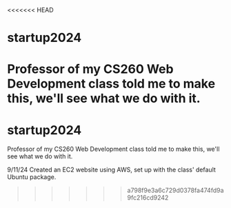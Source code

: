 <<<<<<< HEAD
# startup2024
Professor of my CS260 Web Development class told me to make this, we'll see what we do with it.
=======
# startup2024
Professor of my CS260 Web Development class told me to make this, we'll see what we do with it.

9/11/24 Created an EC2 website using AWS, set up with the class' default Ubuntu package.
>>>>>>> a798f9e3a6c729d0378fa474fd9a9fc216cd9242
